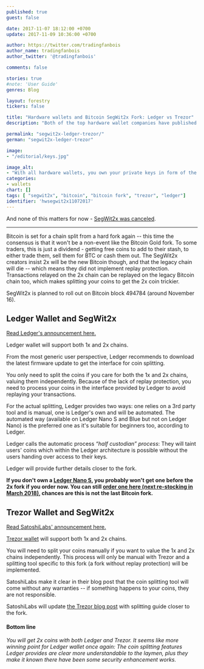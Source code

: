 ```yaml
---
published: true
guest: false

date: 2017-11-07 18:12:00 +0700
update: 2017-11-09 10:36:00 +0700

author: https://twitter.com/tradingfanbois
author_name: tradingfanbois
author_twitter: '@tradingfanbois'

comments: false

stories: true
#note: 'User Guide'
genres: Blog

layout: forestry
tickers: false

title: "Hardware wallets and Bitcoin SegWit2x Fork: Ledger vs Trezor"
description: "Both of the top hardware wallet companies have published their stances on the upcoming Bitcoin fork and how they will deal with the missing replay protection."

permalink: "segwit2x-ledger-trezor/"
german: "segwit2x-ledger-trezor"

image:
- "/editorial/keys.jpg"

image_alt:
- "With all hardware wallets, you own your private keys in form of the seed so you get the SegWit2x coins. The redeem procedure is different though. Keys image via Pexels."
categories:
- wallets
chart: []
tags: [ "segwit2x", "bitcoin", "bitcoin fork", "trezor", "ledger"]
identifier: 'hwsegwit2x11072017'
---
```



And none of this matters for now - [SegWit2x was canceled](https://lists.linuxfoundation.org/pipermail/bitcoin-segwit2x/2017-November/000685.html).

____________________________________

Bitcoin is set for a chain split from a hard fork again -- this time the consensus is that it won't be a non-event like the Bitcoin Gold fork. To some traders, this is just a dividend - getting free coins to add to their stash, to either trade them, sell them for BTC or cash them out. The SegWit2x creators insist 2x will be the new Bitcoin though, and that the legacy chain will die -- which means they did not implement replay protection. Transactions relayed on the 2x chain can be replayed on the legacy Bitcoin chain too, which makes splitting your coins to get the 2x coin trickier.

SegWit2x is planned to roll out on Bitcoin block 494784 (around November 16).

## Ledger Wallet and SegWit2x

[Read Ledger's announcement here.](https://www.ledger.fr/2017/11/06/preparing-segwit2x-hard-fork/)

Ledger wallet will support both 1x and 2x chains.

From the most generic user perspective, Ledger recommends to download the latest firmware update to get the interface for coin splitting.

You only need to split the coins if you care for both the 1x and 2x chains, valuing them independently. Because of the lack of replay protection, you need to process your coins in the interface provided by Ledger to avoid replaying your transactions.

For the actual splitting, Ledger provides two ways: one relies on a 3rd party tool and is manual, one is Ledger's own and will be automated. The automated way (available on Ledger Nano S and Blue but not on Ledger Nano) is the preferred one as it's suitable for beginners too, according to Ledger.

Ledger calls the automatic process *“half custodian” process*: They will taint users' coins which within the Ledger architecture is possible without the users handing over access to their keys.

Ledger will provide further details closer to the fork.

**If you don't own a [Ledger Nano S](https://www.ledgerwallet.com/r/e274?path=/products/ledger-nano-s), you probably won't get one before the 2x fork if you order now. You can still [order one here (next re-stocking in March 2018)](https://www.ledgerwallet.com/r/e274?path=/products/ledger-nano-s), chances are this is not the last Bitcoin fork.**

## Trezor Wallet and SegWit2x

[Read SatoshiLabs' announcement here.](https://blog.trezor.io/trezor-statement-segwit2x-2x-hard-fork-b2x-f245fe4f0fb)

[Trezor wallet](https://shop.trezor.io?a=fany@tutanota.com) will support both 1x and 2x chains.

You will need to split your coins manually if you want to value the 1x and 2x chains independently. This process will only be manual with Trezor and a splitting tool specific to this fork (a fork without replay protection) will be implemented.

SatoshiLabs make it clear in their blog post that the coin splitting tool will come without any warranties -- if something happens to your coins, they are not responsible.

SatoshiLabs will update [the Trezor blog post](https://blog.trezor.io/trezor-statement-segwit2x-2x-hard-fork-b2x-f245fe4f0fb) with splitting guide closer to the fork.

#### Bottom line

*You will get 2x coins with both Ledger and Trezor. It seems like more winning point for Ledger wallet once again: The coin splitting features Ledger provides are clear more understandable to the laymen, plus they make it known there have been some security enhancement works.*
